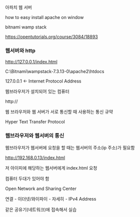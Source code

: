 아파치 웹 서버

how to easy install apache on window

bitnami wamp stack

https://opentutorials.org/course/3084/18893



### 웹서버와 http

http://127.0.0.1/index.html

C:\Bitnami\wampstack-7.3.13-0\apache2\htdocs



127.0.0.1 <- Internet Protocol Address

웹브라우저가 설치되어 있는 컴퓨터



http:// 

웹 브라우저와 웹 서버가 서로 통신할 때 사용하는 통신 규약

Hyper Text Transfer Protocol



### 웹브라우저와 웹서버의 통신

웹브라우저가 웹서버에 요청을 할 때는 웹서버의 주소(ip 주소)가 필요함

http://192.168.0.13/index.html

저 아이피에 해당하는 웹서버에게 index.html 요청

컴퓨터 두대가 있어야 함



Open Network and Sharing Center

연결 - 이더넷/와이파이 - 자세히 - IPv4 Address

같은 공유기(네트워크)에 접속해서 실습